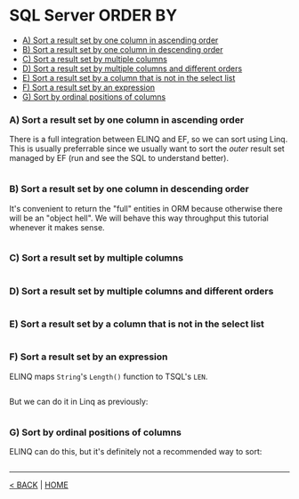 # SQL Server ORDER BY

- [A) Sort a result set by one column in ascending order](#a-sort-a-result-set-by-one-column-in-ascending-order)
- [B) Sort a result set by one column in descending order](#b-sort-a-result-set-by-one-column-in-descending-order)
- [C) Sort a result set by multiple columns](#c-sort-a-result-set-by-multiple-columns)
- [D) Sort a result set by multiple columns and different orders](#d-sort-a-result-set-by-multiple-columns-and-different-orders)
- [E) Sort a result set by a column that is not in the select list](#e-sort-a-result-set-by-a-column-that-is-not-in-the-select-list)
- [F) Sort a result set by an expression](#f-sort-a-result-set-by-an-expression)
- [G) Sort by ordinal positions of columns](#g-sort-by-ordinal-positions-of-columns)

### A) Sort a result set by one column in ascending order

There is a full integration between ELINQ and EF, so we can sort using Linq. This is usually preferrable since we usually want to sort the *outer* result set managed by EF (run and see the SQL to understand better).

```cs --project ../../SqlServerTutorial/SqlServerTutorial.csproj --source-file ../../SqlServerTutorial/Basic/OrderBy.cs --region A
```

### B) Sort a result set by one column in descending order

It's convenient to return the "full" entities in ORM because otherwise there will be an "object hell". We will behave this way throughput this tutorial whenever it makes sense.

```cs --project ../../SqlServerTutorial/SqlServerTutorial.csproj --source-file ../../SqlServerTutorial/Basic/OrderBy.cs --region B
```

### C) Sort a result set by multiple columns

```cs --project ../../SqlServerTutorial/SqlServerTutorial.csproj --source-file ../../SqlServerTutorial/Basic/OrderBy.cs --region D
```

### D) Sort a result set by multiple columns and different orders

<!-- We return all columns as usually done in EF, though can retrieve some - as done in [SELECT - (A)](Select.md). -->

```cs --project ../../SqlServerTutorial/SqlServerTutorial.csproj --source-file ../../SqlServerTutorial/Basic/OrderBy.cs --region D
```

### E) Sort a result set by a column that is not in the select list

```cs --project ../../SqlServerTutorial/SqlServerTutorial.csproj --source-file ../../SqlServerTutorial/Basic/OrderBy.cs --region E
```

### F) Sort a result set by an expression

ELINQ maps `String`'s `Length()` function to TSQL's `LEN`.

```cs --project ../../SqlServerTutorial/SqlServerTutorial.csproj --source-file ../../SqlServerTutorial/Basic/OrderBy.cs --region F
```

But we can do it in Linq as previously:

```cs --project ../../SqlServerTutorial/SqlServerTutorial.csproj --source-file ../../SqlServerTutorial/Basic/OrderBy.cs --region F_1
```

### G) Sort by ordinal positions of columns

ELINQ can do this, but it's definitely not a recommended way to sort:

```cs --project ../../SqlServerTutorial/SqlServerTutorial.csproj --source-file ../../SqlServerTutorial/Basic/OrderBy.cs --region G
```

---

[< BACK](Basic.md) | [HOME](/)
